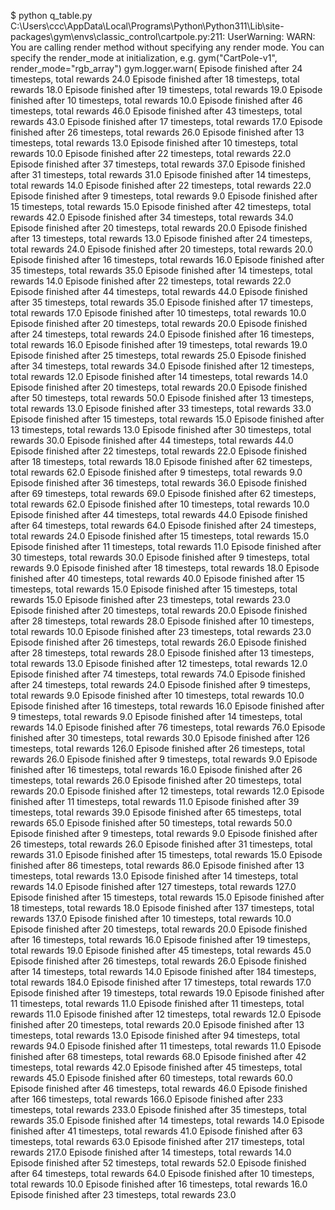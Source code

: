 $ python q_table.py
C:\Users\ccc\AppData\Local\Programs\Python\Python311\Lib\site-packages\gym\envs\classic_control\cartpole.py:211: UserWarning: WARN: You are calling render method without specifying any render mode. You can specify the render_mode at initialization, e.g. gym("CartPole-v1", render_mode="rgb_array")
  gym.logger.warn(
Episode finished after 24 timesteps, total rewards 24.0
Episode finished after 18 timesteps, total rewards 18.0
Episode finished after 19 timesteps, total rewards 19.0
Episode finished after 10 timesteps, total rewards 10.0
Episode finished after 46 timesteps, total rewards 46.0
Episode finished after 43 timesteps, total rewards 43.0
Episode finished after 17 timesteps, total rewards 17.0
Episode finished after 26 timesteps, total rewards 26.0
Episode finished after 13 timesteps, total rewards 13.0
Episode finished after 10 timesteps, total rewards 10.0
Episode finished after 22 timesteps, total rewards 22.0
Episode finished after 37 timesteps, total rewards 37.0
Episode finished after 31 timesteps, total rewards 31.0
Episode finished after 14 timesteps, total rewards 14.0
Episode finished after 22 timesteps, total rewards 22.0
Episode finished after 9 timesteps, total rewards 9.0
Episode finished after 15 timesteps, total rewards 15.0
Episode finished after 42 timesteps, total rewards 42.0
Episode finished after 34 timesteps, total rewards 34.0
Episode finished after 20 timesteps, total rewards 20.0
Episode finished after 13 timesteps, total rewards 13.0
Episode finished after 24 timesteps, total rewards 24.0
Episode finished after 20 timesteps, total rewards 20.0
Episode finished after 16 timesteps, total rewards 16.0
Episode finished after 35 timesteps, total rewards 35.0
Episode finished after 14 timesteps, total rewards 14.0
Episode finished after 22 timesteps, total rewards 22.0
Episode finished after 44 timesteps, total rewards 44.0
Episode finished after 35 timesteps, total rewards 35.0
Episode finished after 17 timesteps, total rewards 17.0
Episode finished after 10 timesteps, total rewards 10.0
Episode finished after 20 timesteps, total rewards 20.0
Episode finished after 24 timesteps, total rewards 24.0
Episode finished after 16 timesteps, total rewards 16.0
Episode finished after 19 timesteps, total rewards 19.0
Episode finished after 25 timesteps, total rewards 25.0
Episode finished after 34 timesteps, total rewards 34.0
Episode finished after 12 timesteps, total rewards 12.0
Episode finished after 14 timesteps, total rewards 14.0
Episode finished after 20 timesteps, total rewards 20.0
Episode finished after 50 timesteps, total rewards 50.0
Episode finished after 13 timesteps, total rewards 13.0
Episode finished after 33 timesteps, total rewards 33.0
Episode finished after 15 timesteps, total rewards 15.0
Episode finished after 13 timesteps, total rewards 13.0
Episode finished after 30 timesteps, total rewards 30.0
Episode finished after 44 timesteps, total rewards 44.0
Episode finished after 22 timesteps, total rewards 22.0
Episode finished after 18 timesteps, total rewards 18.0
Episode finished after 62 timesteps, total rewards 62.0
Episode finished after 9 timesteps, total rewards 9.0
Episode finished after 36 timesteps, total rewards 36.0
Episode finished after 69 timesteps, total rewards 69.0
Episode finished after 62 timesteps, total rewards 62.0
Episode finished after 10 timesteps, total rewards 10.0
Episode finished after 44 timesteps, total rewards 44.0
Episode finished after 64 timesteps, total rewards 64.0
Episode finished after 24 timesteps, total rewards 24.0
Episode finished after 15 timesteps, total rewards 15.0
Episode finished after 11 timesteps, total rewards 11.0
Episode finished after 30 timesteps, total rewards 30.0
Episode finished after 9 timesteps, total rewards 9.0
Episode finished after 18 timesteps, total rewards 18.0
Episode finished after 40 timesteps, total rewards 40.0
Episode finished after 15 timesteps, total rewards 15.0
Episode finished after 15 timesteps, total rewards 15.0
Episode finished after 23 timesteps, total rewards 23.0
Episode finished after 20 timesteps, total rewards 20.0
Episode finished after 28 timesteps, total rewards 28.0
Episode finished after 10 timesteps, total rewards 10.0
Episode finished after 23 timesteps, total rewards 23.0
Episode finished after 26 timesteps, total rewards 26.0
Episode finished after 28 timesteps, total rewards 28.0
Episode finished after 13 timesteps, total rewards 13.0
Episode finished after 12 timesteps, total rewards 12.0
Episode finished after 74 timesteps, total rewards 74.0
Episode finished after 24 timesteps, total rewards 24.0
Episode finished after 9 timesteps, total rewards 9.0
Episode finished after 10 timesteps, total rewards 10.0
Episode finished after 16 timesteps, total rewards 16.0
Episode finished after 9 timesteps, total rewards 9.0
Episode finished after 14 timesteps, total rewards 14.0
Episode finished after 76 timesteps, total rewards 76.0
Episode finished after 30 timesteps, total rewards 30.0
Episode finished after 126 timesteps, total rewards 126.0
Episode finished after 26 timesteps, total rewards 26.0
Episode finished after 9 timesteps, total rewards 9.0
Episode finished after 16 timesteps, total rewards 16.0
Episode finished after 26 timesteps, total rewards 26.0
Episode finished after 20 timesteps, total rewards 20.0
Episode finished after 12 timesteps, total rewards 12.0
Episode finished after 11 timesteps, total rewards 11.0
Episode finished after 39 timesteps, total rewards 39.0
Episode finished after 65 timesteps, total rewards 65.0
Episode finished after 50 timesteps, total rewards 50.0
Episode finished after 9 timesteps, total rewards 9.0
Episode finished after 26 timesteps, total rewards 26.0
Episode finished after 31 timesteps, total rewards 31.0
Episode finished after 15 timesteps, total rewards 15.0
Episode finished after 86 timesteps, total rewards 86.0
Episode finished after 13 timesteps, total rewards 13.0
Episode finished after 14 timesteps, total rewards 14.0
Episode finished after 127 timesteps, total rewards 127.0
Episode finished after 15 timesteps, total rewards 15.0
Episode finished after 18 timesteps, total rewards 18.0
Episode finished after 137 timesteps, total rewards 137.0
Episode finished after 10 timesteps, total rewards 10.0
Episode finished after 20 timesteps, total rewards 20.0
Episode finished after 16 timesteps, total rewards 16.0
Episode finished after 19 timesteps, total rewards 19.0
Episode finished after 45 timesteps, total rewards 45.0
Episode finished after 26 timesteps, total rewards 26.0
Episode finished after 14 timesteps, total rewards 14.0
Episode finished after 184 timesteps, total rewards 184.0
Episode finished after 17 timesteps, total rewards 17.0
Episode finished after 19 timesteps, total rewards 19.0
Episode finished after 11 timesteps, total rewards 11.0
Episode finished after 11 timesteps, total rewards 11.0
Episode finished after 12 timesteps, total rewards 12.0
Episode finished after 20 timesteps, total rewards 20.0
Episode finished after 13 timesteps, total rewards 13.0
Episode finished after 94 timesteps, total rewards 94.0
Episode finished after 11 timesteps, total rewards 11.0
Episode finished after 68 timesteps, total rewards 68.0
Episode finished after 42 timesteps, total rewards 42.0
Episode finished after 45 timesteps, total rewards 45.0
Episode finished after 60 timesteps, total rewards 60.0
Episode finished after 46 timesteps, total rewards 46.0
Episode finished after 166 timesteps, total rewards 166.0
Episode finished after 233 timesteps, total rewards 233.0
Episode finished after 35 timesteps, total rewards 35.0
Episode finished after 14 timesteps, total rewards 14.0
Episode finished after 41 timesteps, total rewards 41.0
Episode finished after 63 timesteps, total rewards 63.0
Episode finished after 217 timesteps, total rewards 217.0
Episode finished after 14 timesteps, total rewards 14.0
Episode finished after 52 timesteps, total rewards 52.0
Episode finished after 64 timesteps, total rewards 64.0
Episode finished after 10 timesteps, total rewards 10.0
Episode finished after 16 timesteps, total rewards 16.0
Episode finished after 23 timesteps, total rewards 23.0